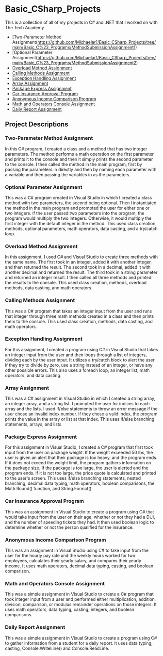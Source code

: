 # Basic_CSharp_Projects
This is a collection of all of my projects in C# and .NET that I worked on with The Tech Academy

* [Two-Parameter Method Assignment(https://github.com/Michaelar1/Basic_CSharp_Projects/tree/main/Basic_C%23_Programs/MethodSubmissionAssignment1)
* [Optional Parameter Assignment(https://github.com/Michaelar1/Basic_CSharp_Projects/tree/main/Basic_C%23_Programs/MethodSubmissionAssignment2)
* [Overload Method Assignment](https://github.com/Michaelar1/Basic_CSharp_Projects/tree/main/Basic_C%23_Programs/MainMethodSubmissionAssignment)
* [Calling Methods Assignment](https://github.com/Michaelar1/Basic_CSharp_Projects/tree/main/Basic_C%23_Programs/CallingMethodsSubmissionAssignment)
* [Exception Handling Assignment](https://github.com/Michaelar1/Basic_CSharp_Projects/tree/main/Basic_C%23_Programs/StringsAndIntegersSubmissionAssignment)
* [Array Assignment](https://github.com/Michaelar1/Basic_CSharp_Projects/tree/main/Basic_C%23_Programs/ArraySubmissionAssignment)
* [Package Express Assignment](https://github.com/Michaelar1/Basic_CSharp_Projects/tree/main/Basic_C%23_Programs/BranchingSubmissionAssignment)
* [Car Insurance Approval Program](https://github.com/Michaelar1/Basic_CSharp_Projects/tree/main/Basic_C%23_Programs/BooleanLogicSubmissionAssignment)
* [Anonymous Income Comparison Program](https://github.com/Michaelar1/Basic_CSharp_Projects/tree/main/Basic_C%23_Programs/AnonymousIncomeComparisonProgram)
* [Math and Operators Console Assignment](https://github.com/Michaelar1/Basic_CSharp_Projects/tree/main/Basic_C%23_Programs/MathAndOperatorsConsoleAppAssignment)
* [Daily Report Assignment](https://github.com/Michaelar1/Basic_CSharp_Projects/tree/main/Basic_C%23_Programs/DailyReportAssignment)

## Project Descriptions

### Two-Parameter Method Assignment
  In this C# program, I created a class and a method that has two integer parameters. The method performs a math operation on the first parameter and prints it to the console and then it simply prints the second parameter to the console. I then called the method in the main program, first by passing the parameters in directly and then by naming each parameter with a variable and then passing the variables in as the parameters.

### Optional Parameter Assignment
  This was a C# program created in Visual Studio in which I created a class method with two parameters, the second being optional. Then I instantiated the method in the main program and prompted the user for either one or two integers. If the user passed two parameters into the program, the program would multiply the two integers. Otherwise, it would multiply the first integer with the default integer in the method. This used class creation, methods, optional parameters, math operators, data casting, and a try/catch loop.

### Overload Method Assignment
  In this assignment, I used C# and Visual Studio to create three methods with the same name. The first took in an integer, added it with another integer, and then returned the result. The second took in a decimal, added it with another decimal and returned the result. The third took in a string parameter and returned an integer result. I then called all three methods and printed the results to the console. This used class creation, methods, overload methods, data casting, and math operators.

### Calling Methods Assignment
  This was a C# program that takes an integer input from the user and runs that integer through three math methods created in a class and then prints them to the console. This used class creation, methods, data casting, and math operators. 

### Exception Handling Assignment
  For this assignment, I created a program using C# in Visual Studio that takes an integer input from the user and then loops through a list of integers, dividing each by the user input. It utilizes a try/catch block to alert the user if they try to divide by zero, use a string instead of an integer, or have any other possible errors. This also uses a foreach loop, an integer list, math operators, and data casting.

### Array Assignment
  This was a C# assignment in Visual Studio in which I created a string array, an integer array, and a string list. I prompted the user for indices to each array and the lists. I used if/else statements to throw an error message if the user chose an invalid index number. If they chose a valid index, the program prints the value in the array or list at that index. This uses if/else branching statements, arrays, and lists.

### Package Express Assignment
  For this assignment in Visual Studio, I created a C# program that first took input from the user on package weight. If the weight exceeded 50 lbs, the user is given an alert that their package is too heavy, and the program ends. If it does not exceed the weight limit, the program gathers information on the package size. If the package is too large, the user is alerted and the program ends. If it is not too large, the price quote is calculated and printed to the user's screen. This uses if/else branching statements, nested branching, decimal data typing, math operators, boolean comparisons, the Math.Round() function, and String.Format().

### Car Insurance Approval Program
  This was an assignment in Visual Studio to create a program using C# that would take input from the user on their age, whether or not they had a DUI, and the number of speeding tickets they had. It then used boolean logic to determine whether or not the person qualified for the insurance. 

### Anonymous Income Comparison Program
  This was an assignment in Visual Studio using C# to take input from the user for the hourly pay rate and the weekly hours worked for two employees, calculates their yearly salary, and compares their yearly income. It uses math operators, decimal data typing, casting, and boolean comparison.

### Math and Operators Console Assignment
  This was a simple assignment in Visual Studio to create a C# program that took integer input from a user and performed either multiplication, addition, division, comparison, or modulus remainder operations on those integers. It uses math operators, data typing, casting, integers, and boolean comparisons.

### Daily Report Assignment
  This was a simple assignment in Visual Studio to create a program using C# to gather information from a student for a daily report. It uses data typing, casting, Console.WriteLine() and Console.ReadLine.
